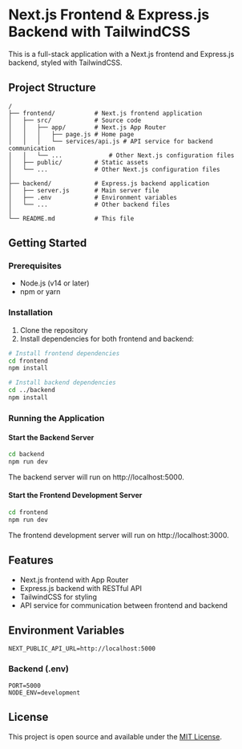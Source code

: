 # Next.js Frontend & Express.js Backend with TailwindCSS

This is a full-stack application with a Next.js frontend and Express.js backend, styled with TailwindCSS.

## Project Structure

```
/
├── frontend/           # Next.js frontend application
│   ├── src/            # Source code
│   │   ├── app/        # Next.js App Router
│   │   │   ├── page.js # Home page
│   │   │   └── services/api.js # API service for backend communication
│   │   └── ...             # Other Next.js configuration files
│   ├── public/         # Static assets
│   └── ...             # Other Next.js configuration files
│
├── backend/            # Express.js backend application
│   ├── server.js       # Main server file
│   ├── .env            # Environment variables
│   └── ...             # Other backend files
│
└── README.md           # This file
```

## Getting Started

### Prerequisites

- Node.js (v14 or later)
- npm or yarn

### Installation

1. Clone the repository
2. Install dependencies for both frontend and backend:

```bash
# Install frontend dependencies
cd frontend
npm install

# Install backend dependencies
cd ../backend
npm install
```

### Running the Application

#### Start the Backend Server

```bash
cd backend
npm run dev
```

The backend server will run on http://localhost:5000.

#### Start the Frontend Development Server

```bash
cd frontend
npm run dev
```

The frontend development server will run on http://localhost:3000.

## Features

- Next.js frontend with App Router
- Express.js backend with RESTful API
- TailwindCSS for styling
- API service for communication between frontend and backend



## Environment Variables



```
NEXT_PUBLIC_API_URL=http://localhost:5000
```

### Backend (.env)

```
PORT=5000
NODE_ENV=development
```

## License

This project is open source and available under the [MIT License](LICENSE). 